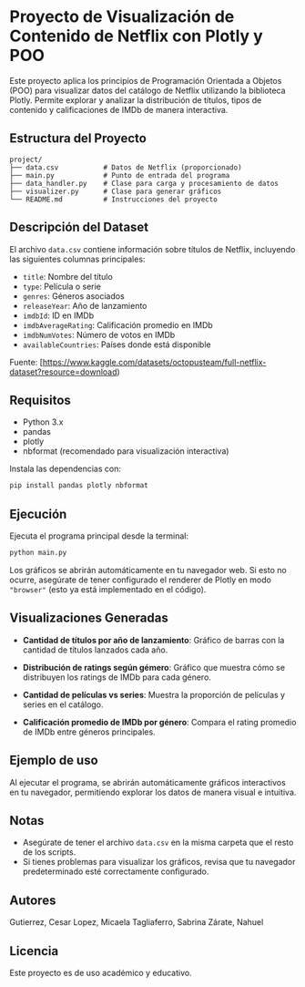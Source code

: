 # Proyecto de Visualización de Contenido de Netflix con Plotly y POO

Este proyecto aplica los principios de Programación Orientada a Objetos (POO) para visualizar datos del catálogo de Netflix utilizando la biblioteca Plotly. Permite explorar y analizar la distribución de títulos, tipos de contenido y calificaciones de IMDb de manera interactiva.

## Estructura del Proyecto

```
project/
├── data.csv           # Datos de Netflix (proporcionado)
├── main.py            # Punto de entrada del programa
├── data_handler.py    # Clase para carga y procesamiento de datos
├── visualizer.py      # Clase para generar gráficos
└── README.md          # Instrucciones del proyecto
```

## Descripción del Dataset

El archivo `data.csv` contiene información sobre títulos de Netflix, incluyendo las siguientes columnas principales:
- `title`: Nombre del título
- `type`: Película o serie
- `genres`: Géneros asociados
- `releaseYear`: Año de lanzamiento
- `imdbId`: ID en IMDb
- `imdbAverageRating`: Calificación promedio en IMDb
- `imdbNumVotes`: Número de votos en IMDb
- `availableCountries`: Países donde está disponible

Fuente: [https://www.kaggle.com/datasets/octopusteam/full-netflix-dataset?resource=download)

## Requisitos

- Python 3.x
- pandas
- plotly
- nbformat (recomendado para visualización interactiva)

Instala las dependencias con:
```bash
pip install pandas plotly nbformat
```

## Ejecución

Ejecuta el programa principal desde la terminal:
```bash
python main.py
```

Los gráficos se abrirán automáticamente en tu navegador web. Si esto no ocurre, asegúrate de tener configurado el renderer de Plotly en modo `"browser"` (esto ya está implementado en el código).

## Visualizaciones Generadas
- **Cantidad de títulos por año de lanzamiento**: Gráfico de barras con la cantidad de títulos lanzados cada año.
- **Distribución de ratings según gémero**: Gráfico que muestra cómo se distribuyen los ratings de IMDb para cada género.
- **Cantidad de películas vs series**: Muestra la proporción de películas y series en el catálogo.

- **Calificación promedio de IMDb por género**: Compara el rating promedio de IMDb entre géneros principales.

## Ejemplo de uso

Al ejecutar el programa, se abrirán automáticamente gráficos interactivos en tu navegador, permitiendo explorar los datos de manera visual e intuitiva.

## Notas

- Asegúrate de tener el archivo `data.csv` en la misma carpeta que el resto de los scripts.
- Si tienes problemas para visualizar los gráficos, revisa que tu navegador predeterminado esté correctamente configurado.

## Autores

Gutierrez, Cesar 
Lopez, Micaela
Tagliaferro, Sabrina 
Zárate, Nahuel

## Licencia

Este proyecto es de uso académico y educativo.
